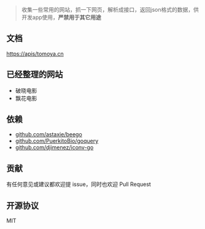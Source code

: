 > 收集一些常用的网站，抓一下网页，解析成接口，返回json格式的数据，供开发app使用，**严禁用于其它用途**

## 文档

[https://apis/tomoya.cn](https://apis.tomoya.cn)

## 已经整理的网站

- 破晓电影
- 飘花电影

## 依赖

- [github.com/astaxie/beego](github.com/astaxie/beego)
- [github.com/PuerkitoBio/goquery](github.com/PuerkitoBio/goquery)
- [github.com/djimenez/iconv-go](github.com/djimenez/iconv-go)

## 贡献

有任何意见或建议都欢迎提 issue，同时也欢迎 Pull Request

## 开源协议

MIT
